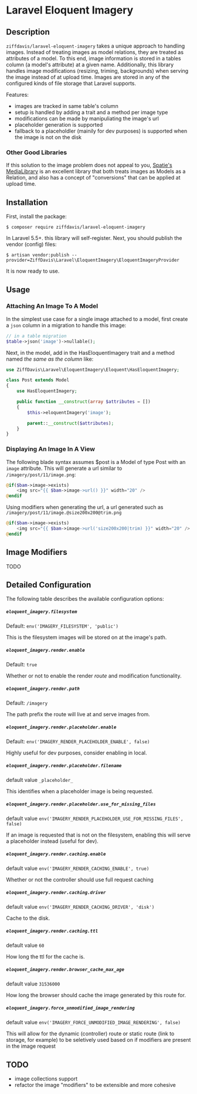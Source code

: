 # Laravel Eloquent Imagery

## Description

`ziffdavis/laravel-eloquent-imagery` takes a unique approach to handling
images. Instead of treating images as model relations, they are treated
as attributes of a model. To this end, image information is stored
in a tables column (a model's attribute) at a given name. Additionally,
this library handles image modifications (resizing, triming,
backgrounds) when serving the image instead of at upload time. Images
are stored in any of the configured kinds of file storage that Laravel
supports.

Features:
- images are tracked in same table's column
- setup is handled by adding a trait and a method per image type
- modifications can be made by manipuliating the image's url
- placeholder generation is supported
- fallback to a placeholdler (mainily for dev purposes) is supported
  when the image is not on the disk 

### Other Good Libraries

If this solution to the image problem does not appeal to you, 
[Spatie's MediaLibrary](https://github.com/spatie/laravel-medialibrary)
is an excellent library that both treats images as
Models as a Relation, and also has a concept of "conversions" that can
be applied at upload time.

## Installation

First, install the package:

    $ composer require ziffdavis/laravel-eloquent-imagery
    
In Laravel 5.5+. this library will self-register. Next, you should
publish the vendor (config) files:

    $ artisan vendor:publish --provider=ZiffDavis\Laravel\EloquentImagery\EloquentImageryProvider

It is now ready to use.

## Usage

### Attaching An Image To A Model

In the simplest use case for a single image attached to a model, first
create a `json` column in a migration to handle this image:

```php
// in a table migration
$table->json('image')->nullable();
```

Next, in the model, add in the HasEloquentImagery trait and a method
named *the same as the column* like:

```php
use ZiffDavis\Laravel\EloquentImagery\Eloquent\HasEloquentImagery;

class Post extends Model
{
    use HasEloquentImagery;

    public function __construct(array $attributes = [])
    {
        $this->eloquentImagery('image');

        parent::__construct($attributes);
    }
}
```

### Displaying An Image In A View

The following blade syntax assumes $post is a Model of type Post with
an `image` attribute.  This will generate a url
similar to `/imagery/post/11/image.png`:

```php
@if($bam->image->exists)
    <img src="{{ $bam->image->url() }}" width="20" />
@endif
```

Using modifiers when generating the url, a url generated such as
`/imagery/post/11/image.@size200x200@trim.png`

```php
@if($bam->image->exists)
    <img src="{{ $bam->image->url('size200x200|trim) }}" width="20" />
@endif
```

## Image Modifiers

TODO

## Detailed Configuration

The following table describes the available configuration options:


##### `eloquent_imagery.filesystem`

Default: `env('IMAGERY_FILESYSTEM', 'public')`

This is the filesystem images will be stored on at the image's path.

##### `eloquent_imagery.render.enable`

Default: `true`

Whether or not to enable the render *route* and modification functionality.

##### `eloquent_imagery.render.path`

Default: `/imagery`

The path prefix the route will live at and serve images from.

##### `eloquent_imagery.render.placeholder.enable` 

Default: `env('IMAGERY_RENDER_PLACEHOLDER_ENABLE', false)`

Highly useful for dev purposes, consider enabling in local.

##### `eloquent_imagery.render.placeholder.filename`

default value `_placeholder_`

This identifies when a placeholder image is being requested.

##### `eloquent_imagery.render.placeholder.use_for_missing_files`

default value `env('IMAGERY_RENDER_PLACEHOLDER_USE_FOR_MISSING_FILES', false)`

If an image is requested that is not on the filesystem, enabling this
will serve a placeholder instead (useful for dev).

##### `eloquent_imagery.render.caching.enable`

default value `env('IMAGERY_RENDER_CACHING_ENABLE', true)`

Whether or not the controller should use full request caching

##### `eloquent_imagery.render.caching.driver`

default value `env('IMAGERY_RENDER_CACHING_DRIVER', 'disk')`

Cache to the disk.

##### `eloquent_imagery.render.caching.ttl`

default value `60`

How long the ttl for the cache is.

##### `eloquent_imagery.render.browser_cache_max_age`

default value `31536000` 

How long the browser should cache the image generated by this route for.

##### `eloquent_imagery.force_unmodified_image_rendering`

default value `env('IMAGERY_FORCE_UNMODIFIED_IMAGE_RENDERING', false)`

This will allow for the dynamic (controller) route or static route (link to storage, for example) to be seletively used based on if modifiers are present in the image request

## TODO

- image collections support
- refactor the image "modifiers" to be extensible and more cohesive

